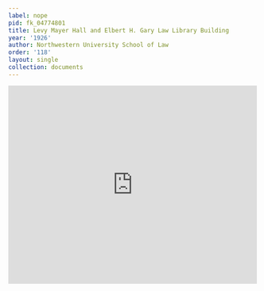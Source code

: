 ```yaml
---
label: nope
pid: fk_04774801
title: Levy Mayer Hall and Elbert H. Gary Law Library Building
year: '1926'
author: Northwestern University School of Law
order: '118'
layout: single
collection: documents
---
```

<iframe src="https://northwestern.app.box.com/embed/s/fyj37c3byr218c0lbc7adazn8a89vxyf?sortColumn=date&view=list" width="500" height="400" frameborder="0" allowfullscreen webkitallowfullscreen msallowfullscreen></iframe>
